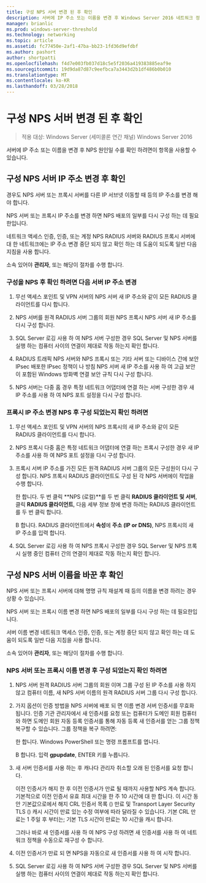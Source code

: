 ```yaml
---
title: 구성 NPS 서버 변경 된 후 확인
description: 서버에 IP 주소 또는 이름을 변경 후 Windows Server 2016 네트워크 정책 서버 구성 확인 하려면이 항목을 사용할 수 있습니다.
manager: brianlic
ms.prod: windows-server-threshold
ms.technology: networking
ms.topic: article
ms.assetid: fc77450e-2af1-47ba-bb23-1fd36d9efdbf
ms.author: pashort
author: shortpatti
ms.openlocfilehash: f4d7e003fb037d18c5e5f2036a419383885eaf9e
ms.sourcegitcommit: 19d9da87d87c9eefbca7a3443d2b1df486b0b010
ms.translationtype: MT
ms.contentlocale: ko-KR
ms.lasthandoff: 03/28/2018
---
```

# <a name="verify-configuration-after-nps-server-changes"></a>구성 NPS 서버 변경 된 후 확인

>적용 대상: Windows Server (세미콜론 연간 채널) Windows Server 2016

서버에 IP 주소 또는 이름을 변경 후 NPS 원인일 수를 확인 하려면이 항목을 사용할 수 있습니다.

## <a name="verify-configuration-after-an-nps-server-ip-address-change"></a>구성 NPS 서버 IP 주소 변경 후 확인

경우도 NPS 서버 또는 프록시 서버를 다른 IP 서브넷 이동할 때 등의 IP 주소를 변경 해야 합니다. 

NPS 서버 또는 프록시 IP 주소를 변경 하면 NPS 배포의 일부를 다시 구성 하는 데 필요한입니다. 

네트워크 액세스 인증, 인증, 또는 계정 NPS RADIUS 서버와 RADIUS 프록시 서버에 대 한 네트워크에는 IP 주소 변경 중단 되지 않고 확인 하는 데 도움이 되도록 일반 다음 지침을 사용 합니다.

소속 있어야 **관리자**, 또는 해당이 절차를 수행 합니다.

### <a name="to-verify-configuration-after-an-nps-server-ip-address-change"></a>구성을 NPS 후 확인 하려면 다음 서버 IP 주소 변경

1. 무선 액세스 포인트 및 VPN 서버의 NPS 서버 새 IP 주소와 같이 모든 RADIUS 클라이언트를 다시 합니다.

2. NPS 서버를 원격 RADIUS 서버 그룹의 회원 NPS 프록시 NPS 서버 새 IP 주소를 다시 구성 합니다.

3. SQL Server 로깅 사용 하 여 NPS 서버 구성한 경우 SQL Server 및 NPS 서버를 실행 하는 컴퓨터 사이의 연결이 제대로 작동 하는지 확인 합니다.

4. RADIUS 트래픽 NPS 서버와 NPS 프록시 또는 기타 서버 또는 디바이스 간에 보안 IPsec 배포한 IPsec 정책이 나 방침 NPS 서버 새 IP 주소를 사용 하 여 고급 보안이 포함된 Windows 방화벽 연결 보안 규칙 다시 구성 합니다.

5. NPS 서버는 다중 홈 경우 특정 네트워크 어댑터에 연결 하는 서버 구성한 경우 새 IP 주소를 사용 하 여 NPS 포트 설정을 다시 구성 합니다.

### <a name="to-verify-configuration-after-an-nps-proxy-ip-address-change"></a>프록시 IP 주소 변경 NPS 후 구성 되었는지 확인 하려면

1. 무선 액세스 포인트 및 VPN 서버의 NPS 프록시의 새 IP 주소와 같이 모든 RADIUS 클라이언트를 다시 합니다.

2. NPS 프록시 다중 홈은 특정 네트워크 어댑터에 연결 하는 프록시 구성한 경우 새 IP 주소를 사용 하 여 NPS 포트 설정을 다시 구성 합니다.

3. 프록시 서버 IP 주소를 가진 모든 원격 RADIUS 서버 그룹의 모든 구성원이 다시 구성 합니다. NPS 프록시 RADIUS 클라이언트도 구성 된 각 NPS 서버에이 작업을 수행 합니다.

    한 합니다. 두 번 클릭 **NPS (로컬)**를 두 번 클릭 **RADIUS 클라이언트 및 서버**, 클릭 **RADIUS 클라이언트**, 다음 세부 정보 창에 변경 하려는 RADIUS 클라이언트를 두 번 클릭 합니다.

    B 합니다. RADIUS 클라이언트에서 **속성**에 **주소 \(IP or DNS\)**, NPS 프록시의 새 IP 주소를 입력 합니다.

4. SQL Server 로깅 사용 하 여 NPS 프록시 구성한 경우 SQL Server 및 NPS 프록시 실행 중인 컴퓨터 간의 연결이 제대로 작동 하는지 확인 합니다.

## <a name="verify-configuration-after-renaming-an-nps-server"></a>구성 NPS 서버 이름을 바꾼 후 확인

NPS 서버 또는 프록시 서버에 대해 명명 규칙 재설계 때 등의 이름을 변경 하려는 경우 상황 수 있습니다.

NPS 서버 또는 프록시 이름 변경 하면 NPS 배포의 일부를 다시 구성 하는 데 필요한입니다. 

서버 이름 변경 네트워크 액세스 인증, 인증, 또는 계정 중단 되지 않고 확인 하는 데 도움이 되도록 일반 다음 지침을 사용 합니다.

소속 있어야 **관리자**, 또는 해당이 절차를 수행 합니다.

### <a name="to-verify-configuration-after-an-nps-server-or-proxy-name-change"></a>NPS 서버 또는 프록시 이름 변경 후 구성 되었는지 확인 하려면

1. NPS 서버 원격 RADIUS 서버 그룹의 회원 이며 그룹 구성 된 IP 주소를 사용 하지 않고 컴퓨터 이름, 새 NPS 서버 이름의 원격 RADIUS 서버 그룹 다시 구성 합니다.

2. 가지 옵션이 인증 방법을 NPS 서버에 배포 되 면 이름 변경 서버 인증서를 무효화 됩니다. 인증 기관 관리자에서 새 인증서를 요청 또는 컴퓨터가 도메인 회원 컴퓨터와 하면 도메인 회원 자동 등록 인증서를 통해 자동 등록 새 인증서를 얻는 그룹 정책 복구할 수 있습니다. 그룹 정책을 복구 하려면:

    한 합니다. Windows PowerShell 또는 명령 프롬프트를 엽니다.

    B 합니다. 입력 **gpupdate**, ENTER 키를 누릅니다.


3. 새 서버 인증서를 사용 하는 후 캐나다 관리자 취소할 오래 된 인증서를 요청 합니다. 

     이전 인증서가 해지 한 후 이전 인증서가 만료 될 때까지 사용할 NPS 계속 합니다. 기본적으로 이전 인증서 유효 최대 시간을 한 주 10 시간에 대 한 합니다. 이 시간 동안 기본값으로에서 해지 CRL 인증서 목록 () 만료 및 Transport Layer Security TLS () 캐시 시간이 만료 있는 수정 여부에 따라 달라질 수 있습니다. 기본 CRL 만료는 1 주일 후 부터는; 기본 TLS 시간이 만료는 10 시간을 캐시 합니다. 

     그러나 바로 새 인증서를 사용 하 여 NPS 구성 하려면 새 인증서를 사용 하 여 네트워크 정책을 수동으로 재구성 수 합니다.

4. 이전 인증서가 만료 되 면 NPS을 자동으로 새 인증서를 사용 하 여 시작 합니다. 

5. SQL Server 로깅 사용 하 여 NPS 서버 구성한 경우 SQL Server 및 NPS 서버를 실행 하는 컴퓨터 사이의 연결이 제대로 작동 하는지 확인 합니다.

